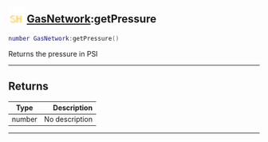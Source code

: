 ## <img src="../../.gitbook/assets/shared.png" width="32" height="32" /> [GasNetwork](../gasnetwork/README.md):getPressure

```lua
number GasNetwork:getPressure()
```

Returns the pressure in PSI<br>

-----------------
## Returns

| Type   | Description |
| ------ | ----------: |
| number | No description |


--------